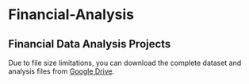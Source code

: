# Financial-Analysis
## Financial Data Analysis Projects
Due to file size limitations, you can download the complete dataset and analysis files from [Google Drive](your-link-here).
